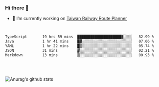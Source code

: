 ### Hi there 👋

- 🔭 I’m currently working on [Taiwan Railway Route Planner](https://github.com/Taiwan-Railway-Route-Planner)

<br/>

<!--START_SECTION:waka-->

```txt
TypeScript       19 hrs 59 mins  ████████████████████▓░░░░   82.99 %
Java             1 hr 41 mins    █▓░░░░░░░░░░░░░░░░░░░░░░░   07.06 %
YAML             1 hr 22 mins    █▒░░░░░░░░░░░░░░░░░░░░░░░   05.74 %
JSON             31 mins         ▓░░░░░░░░░░░░░░░░░░░░░░░░   02.21 %
Markdown         13 mins         ▒░░░░░░░░░░░░░░░░░░░░░░░░   00.93 %
```

<!--END_SECTION:waka-->

<br/>
<br/>

![Anurag's github stats](https://github-readme-stats.vercel.app/api?username=DepickereSven&show_icons=true&theme=tokyonight)



<!--
**DepickereSven/DepickereSven** is a ✨ _special_ ✨ repository because its `README.md` (this file) appears on your GitHub profile.

Here are some ideas to get you started:

- 🔭 I’m currently working on ...
- 🌱 I’m currently learning ...
- 👯 I’m looking to collaborate on ...
- 🤔 I’m looking for help with ...
- 💬 Ask me about ...
- 📫 How to reach me: ...
- 😄 Pronouns: ...
- ⚡ Fun fact: ...
-->
